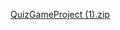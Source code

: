 [QuizGameProject (1).zip](https://github.com/user-attachments/files/18020946/QuizGameProject.1.zip)
